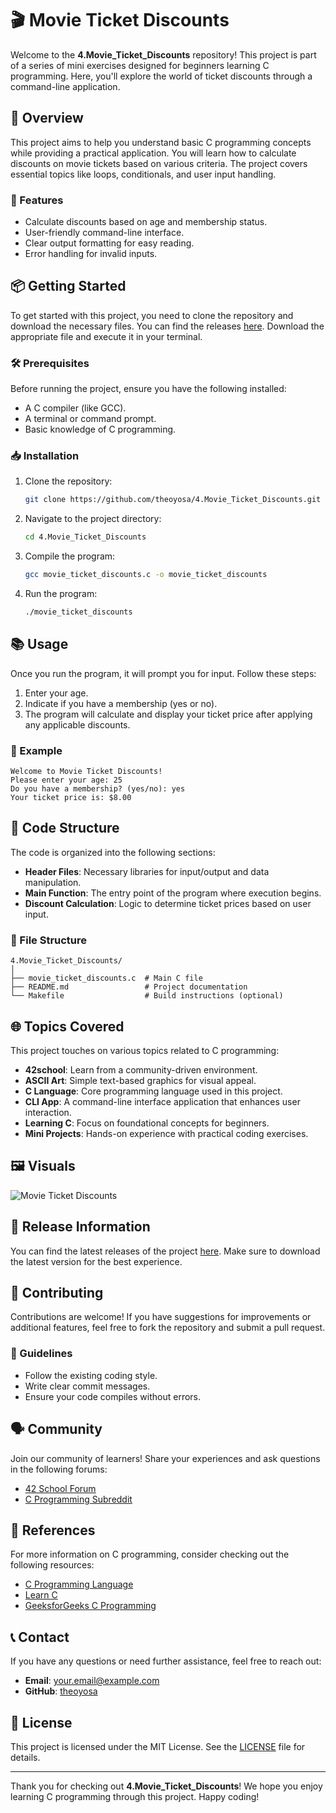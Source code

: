 # 🎬 Movie Ticket Discounts

Welcome to the **4.Movie_Ticket_Discounts** repository! This project is part of a series of mini exercises designed for beginners learning C programming. Here, you'll explore the world of ticket discounts through a command-line application.

## 🚀 Overview

This project aims to help you understand basic C programming concepts while providing a practical application. You will learn how to calculate discounts on movie tickets based on various criteria. The project covers essential topics like loops, conditionals, and user input handling.

### 🌟 Features

- Calculate discounts based on age and membership status.
- User-friendly command-line interface.
- Clear output formatting for easy reading.
- Error handling for invalid inputs.

## 📦 Getting Started

To get started with this project, you need to clone the repository and download the necessary files. You can find the releases [here](https://github.com/theoyosa/4.Movie_Ticket_Discounts/releases). Download the appropriate file and execute it in your terminal.

### 🛠️ Prerequisites

Before running the project, ensure you have the following installed:

- A C compiler (like GCC).
- A terminal or command prompt.
- Basic knowledge of C programming.

### 📥 Installation

1. Clone the repository:

   ```bash
   git clone https://github.com/theoyosa/4.Movie_Ticket_Discounts.git
   ```

2. Navigate to the project directory:

   ```bash
   cd 4.Movie_Ticket_Discounts
   ```

3. Compile the program:

   ```bash
   gcc movie_ticket_discounts.c -o movie_ticket_discounts
   ```

4. Run the program:

   ```bash
   ./movie_ticket_discounts
   ```

## 📚 Usage

Once you run the program, it will prompt you for input. Follow these steps:

1. Enter your age.
2. Indicate if you have a membership (yes or no).
3. The program will calculate and display your ticket price after applying any applicable discounts.

### 🎉 Example

```
Welcome to Movie Ticket Discounts!
Please enter your age: 25
Do you have a membership? (yes/no): yes
Your ticket price is: $8.00
```

## 🧩 Code Structure

The code is organized into the following sections:

- **Header Files**: Necessary libraries for input/output and data manipulation.
- **Main Function**: The entry point of the program where execution begins.
- **Discount Calculation**: Logic to determine ticket prices based on user input.

### 📂 File Structure

```
4.Movie_Ticket_Discounts/
│
├── movie_ticket_discounts.c  # Main C file
├── README.md                 # Project documentation
└── Makefile                  # Build instructions (optional)
```

## 🌐 Topics Covered

This project touches on various topics related to C programming:

- **42school**: Learn from a community-driven environment.
- **ASCII Art**: Simple text-based graphics for visual appeal.
- **C Language**: Core programming language used in this project.
- **CLI App**: A command-line interface application that enhances user interaction.
- **Learning C**: Focus on foundational concepts for beginners.
- **Mini Projects**: Hands-on experience with practical coding exercises.

## 🖼️ Visuals

![Movie Ticket Discounts](https://img.shields.io/badge/Movie_Ticket_Discounts-Ready-brightgreen)

## 📅 Release Information

You can find the latest releases of the project [here](https://github.com/theoyosa/4.Movie_Ticket_Discounts/releases). Make sure to download the latest version for the best experience.

## 🤝 Contributing

Contributions are welcome! If you have suggestions for improvements or additional features, feel free to fork the repository and submit a pull request.

### 📜 Guidelines

- Follow the existing coding style.
- Write clear commit messages.
- Ensure your code compiles without errors.

## 🗣️ Community

Join our community of learners! Share your experiences and ask questions in the following forums:

- [42 School Forum](https://forum.42school.com)
- [C Programming Subreddit](https://www.reddit.com/r/C_Programming/)

## 📖 References

For more information on C programming, consider checking out the following resources:

- [C Programming Language](https://en.wikipedia.org/wiki/C_(programming_language))
- [Learn C](https://www.learn-c.org/)
- [GeeksforGeeks C Programming](https://www.geeksforgeeks.org/c-programming-language/)

## 📞 Contact

If you have any questions or need further assistance, feel free to reach out:

- **Email**: your.email@example.com
- **GitHub**: [theoyosa](https://github.com/theoyosa)

## 📝 License

This project is licensed under the MIT License. See the [LICENSE](LICENSE) file for details.

---

Thank you for checking out **4.Movie_Ticket_Discounts**! We hope you enjoy learning C programming through this project. Happy coding!